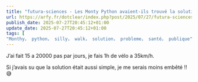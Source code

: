 ```yaml
---
title: "futura-sciences - Les Monty Python avaient-ils trouvé la solution à un problème majeur de santé publique ? La science approuve cette méthode insolite"
url: https://arfy.fr/dotclear/index.php?post/2025/07/27/futura-sciences-Les-Monty-Python-avaient-ils-trouve-la-solution-a-un-probleme-majeur-de-sante-publique-La-science-approuve-cette-methode-insolite
publish_date: 2025-07-27T20:45:12+01:00
update_date: 2025-07-27T20:45:12+01:00
tags: [
"Monthy， python， silly， walk， solution， probleme， santé， publique"]
---
```


J’ai fait 15 a 20000 pas par jours, je fais 1h de vélo a 35km/h.

Si j’avais su que la solution était aussi simple, je me serais moins embêté !! 😅 
